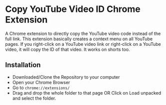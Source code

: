 # Copy YouTube Video ID Chrome Extension
A Chrome extension to directly copy the YouTube video code instead of the full link. This extension basically creates a context menu on all YouTube pages.
If you right-click on a YouTube video link or right-click on a YouTube video, it will copy the ID of that video. It works on shorts too. 



## Installation
- Downloaded/Clone the Repository to your computer
- Open your Chrome Browser
- Go to `chrome://extensions/`
- Drag and drop the whole folder to that page OR Click on Load unpacked and select the folder.

